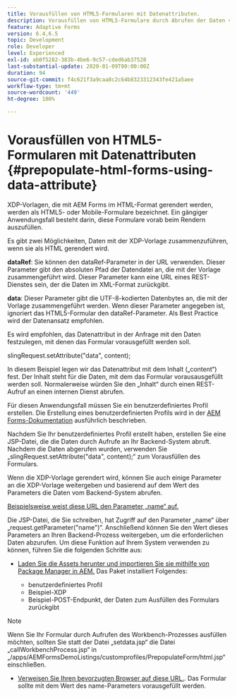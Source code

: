 ```yaml
---
title: Vorausfüllen von HTML5-Formularen mit Datenattributen.
description: Vorausfüllen von HTML5-Formulare durch Abrufen der Daten von der Backend-Quelle.
feature: Adaptive Forms
version: 6.4,6.5
topic: Development
role: Developer
level: Experienced
exl-id: ab0f5282-383b-4be6-9c57-cded6ab37528
last-substantial-update: 2020-01-09T00:00:00Z
duration: 94
source-git-commit: f4c621f3a9caa8c2c64b8323312343fe421a5aee
workflow-type: tm+mt
source-wordcount: '449'
ht-degree: 100%

---
```


# Vorausfüllen von HTML5-Formularen mit Datenattributen {#prepopulate-html-forms-using-data-attribute}


XDP-Vorlagen, die mit AEM Forms im HTML-Format gerendert werden, werden als HTML5- oder Mobile-Formulare bezeichnet. Ein gängiger Anwendungsfall besteht darin, diese Formulare vorab beim Rendern auszufüllen.

Es gibt zwei Möglichkeiten, Daten mit der XDP-Vorlage zusammenzuführen, wenn sie als HTML gerendert wird.

**dataRef**: Sie können den dataRef-Parameter in der URL verwenden. Dieser Parameter gibt den absoluten Pfad der Datendatei an, die mit der Vorlage zusammengeführt wird. Dieser Parameter kann eine URL eines REST-Dienstes sein, der die Daten im XML-Format zurückgibt.

**data**: Dieser Parameter gibt die UTF-8-kodierten Datenbytes an, die mit der Vorlage zusammengeführt werden. Wenn dieser Parameter angegeben ist, ignoriert das HTML5-Formular den dataRef-Parameter. Als Best Practice wird der Datenansatz empfohlen.

Es wird empfohlen, das Datenattribut in der Anfrage mit den Daten festzulegen, mit denen das Formular vorausgefüllt werden soll.

slingRequest.setAttribute(&quot;data&quot;, content);

In diesem Beispiel legen wir das Datenattribut mit dem Inhalt („content“) fest. Der Inhalt steht für die Daten, mit dem das Formular vorausausgefüllt werden soll. Normalerweise würden Sie den „Inhalt“ durch einen REST-Aufruf an einen internen Dienst abrufen.

Für diesen Anwendungsfall müssen Sie ein benutzerdefiniertes Profil erstellen. Die Erstellung eines benutzerdefinierten Profils wird in der [AEM Forms-Dokumentation](https://helpx.adobe.com/de/aem-forms/6/html5-forms/custom-profile.html) ausführlich beschrieben.

Nachdem Sie Ihr benutzerdefiniertes Profil erstellt haben, erstellen Sie eine JSP-Datei, die die Daten durch Aufrufe an Ihr Backend-System abruft.  Nachdem die Daten abgerufen wurden, verwenden Sie „slingRequest.setAttribute(&quot;data&quot;, content);“ zum Vorausfüllen des Formulars.

Wenn die XDP-Vorlage gerendert wird, können Sie auch einige Parameter an die XDP-Vorlage weitergeben und basierend auf dem Wert des Parameters die Daten vom Backend-System abrufen.

[Beispielsweise weist diese URL den Parameter „name“ auf.](http://localhost:4502/content/dam/formsanddocuments/PrepopulateMobileForm.xdp/jcr:content?name=john)

Die JSP-Datei, die Sie schreiben, hat Zugriff auf den Parameter „name“ über „request.getParameter(&quot;name&quot;)“. Anschließend können Sie den Wert dieses Parameters an Ihren Backend-Prozess weitergeben, um die erforderlichen Daten abzurufen.
Um diese Funktion auf Ihrem System verwenden zu können, führen Sie die folgenden Schritte aus:

* [Laden Sie die Assets herunter und importieren Sie sie mithilfe von Package Manager in AEM.](assets/prepopulatemobileform.zip)
Das Paket installiert Folgendes:

   * benutzerdefiniertes Profil
   * Beispiel-XDP
   * Beispiel-POST-Endpunkt, der Daten zum Ausfüllen des Formulars zurückgibt

>[!NOTE]
>
>Wenn Sie Ihr Formular durch Aufrufen des Workbench-Prozesses ausfüllen möchten, sollten Sie statt der Datei „setdata.jsp“ die Datei „callWorkbenchProcess.jsp“ in „/apps/AEMFormsDemoListings/customprofiles/PrepopulateForm/html.jsp“ einschließen.

* [Verweisen Sie Ihren bevorzugten Browser auf diese URL.](http://localhost:4502/content/dam/formsanddocuments/PrepopulateMobileForm.xdp/jcr:content?name=Adobe%20Systems). Das Formular sollte mit dem Wert des name-Parameters vorausgefüllt werden.
